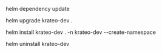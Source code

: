 helm dependency update

helm upgrade krateo-dev .

helm install krateo-dev . -n krateo-dev --create-namespace

helm uninstall krateo-dev
